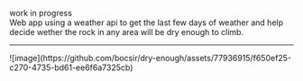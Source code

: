 work in progress<br>
Web app using a weather api to get the last few days of weather and help decide wether the rock in any area will be dry enough to climb.

<hr>
![image](https://github.com/bocsir/dry-enough/assets/77936915/f650ef25-c270-4735-bd61-ee6f6a7325cb)

